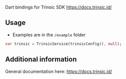 Dart bindings for Trinsic SDK https://docs.trinsic.id/


## Usage

* Examples are in the `/example` folder

```dart
var trinsic = TrinsicService(trinsicConfig(), null);
```

## Additional information

General documentation here: https://docs.trinsic.id/
